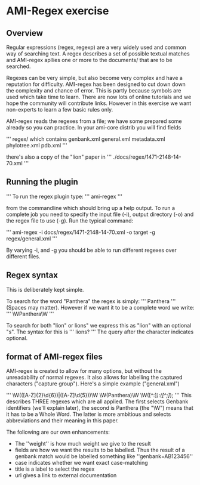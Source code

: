 # AMI-Regex exercise #

## Overview ##

Regular expressions (regex, regexp) are a very widely used and common way of searching text. A regex describes a set of 
possible textual matches and  AMI-regex apllies one or more to the documents/ that are to be searched. 

Regexes can be very simple, but also become very complex and have a reputation for difficulty. AMI-regex has been 
designed to cut down down the complexity and chance of error. This is partly because symbols are used which take 
time to learn. There are now lots of online tutorials and we hope the community will contribute links. 
However in this exercise we want non-experts to learn a few basic rules only.

AMI-regex reads the regexes from a file; we have some prepared some already so you can practice. In your ami-core distrib you will find fields

'''
regex/
   which contains
       genbank.xml
       general.xml
       metadata.xml
       phylotree.xml
       pdb.xml
'''       

there's also a copy of the "lion" paper in
'''
       ./docs/regex/1471-2148-14-70.xml
'''
       
## Running the plugin ###

'''
To run the regex plugin type:
'''
      ami-regex 
'''

from the commandline which should bring up a help output. To run a complete job you need to specify the input file (-i), output
directory (-o) and the regex file to use (-g). Run the typical command:

'''
ami-regex -i docs/regex/1471-2148-14-70.xml -o target -g regex/general.xml 
'''

By varying -i, and -g you should be able to run different regexes over different files.

## Regex syntax ##

This is deliberately kept simple.

To search for the word "Panthera" the regex is simply:
'''
Panthera
'''
(Spaces may matter). However if we want it to be a complete word we write:
'''
\WPanthera\W
'''

To search for both "lion" or lions" we express this as 
"lion" with an optional "s". The syntax for this is
'''
lions?
'''
The query after the character indicates optional.

## format of AMI-regex files ##

AMI-regex is created to allow for many options, but without the unreadability of normal regexes. It also allows 
for labelling the captured characters ("capture group"). Here's a simple example ("general.xml")

'''
<compoundRegex title="regex">
	<regex weight="1.0" url="http://contentmine.org/genbank" fields="genbank g1 g2" case="required"
	   title="genbank">\W(([A-Z]{2}\d{6})|([A-Z]\d{5}))\W</regex>
	<regex weight="1.0" fields="lion" case="required"
	   title="lion">\W(Panthera)\W</regex>
	<regex weight="1.0" fields="abbrev value" case="required"
	   title="abbrev">\W([^:]*):([^;]*);</regex>
</compoundRegex>
'''
This describes THREE regexes which are all applied. The first selects Genbank identifiers (we'll explain later), 
the second is Panthera (the "\W") means that it has to be a Whole Word. The latter is more ambitious and selects 
abbreviations and their meaning in this paper.

The following are our own enhancements:

* The ''weight'' is how much weight we give to the result
* fields are how we want the results to be labelled. Thus the result of a genbank match would be labelled 
   something like ''genbank=AB123456''
* case indicates whether we want exact case-matching
* title is a label to select the regex
* url gives a link to external documentation


